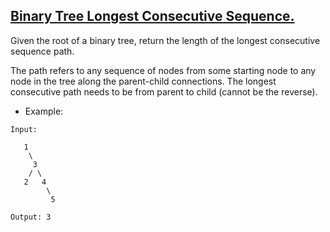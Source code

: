 ## [Binary Tree Longest Consecutive Sequence.](https://www.geeksforgeeks.org/longest-consecutive-sequence-binary-tree/)
Given the root of a binary tree, return the length of the longest consecutive sequence path.

The path refers to any sequence of nodes from some starting node to any node in the tree along the parent-child connections. The longest consecutive path needs to be from parent to child (cannot be the reverse).


- Example:
```
Input:

   1
    \
     3
    / \
   2   4
        \
         5

Output: 3
```
